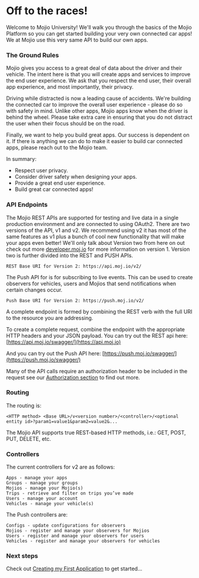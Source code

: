 # Off to the races! #

Welcome to Mojio University! We'll walk you through the basics of the Mojio Platform so you can get started building your very own connected car apps! We at Mojio use this very same API to build our own apps.

### The Ground Rules ###

Mojio gives you access to a great deal of data about the driver and their vehicle. The intent here is that you will create apps and services to improve the end user experience. We ask that you respect the end user, their overall app experience, and most importantly, their privacy.

Driving while distracted is now a leading cause of accidents. We're building the connected car to improve the overall user experience - please do so with safety in mind. Unlike other apps, Mojio apps know when the driver is behind the wheel. Please take extra care in ensuring that you do not distract the user when their focus should be on the road.

Finally, we want to help you build great apps. Our success is dependent on it. If there is anything we can do to make it easier to build car connected apps, please reach out to the Mojio team. 

In summary:

* Respect user privacy.
* Consider driver safety when designing your apps.
* Provide a great end user experience.
* Build great car connected apps!

### API Endpoints ###

The Mojio REST APIs are supported for testing and live data in a single production environment and are connected to using OAuth2. There are two versions of the API, v1 and v2. We recommend using v2 it has most of the same features as v1 plus a bunch of cool new functionality that will make your apps even better! We'll only talk about Version two from here on out check out more [developer.moj.io](https://developer.moj.io) for more information on version 1. Version two is further divided into the REST and PUSH APIs. 

	REST Base URI for Version 2: https://api.moj.io/v2/

 The Push API for is for subscribing to live events. This can be used  to create observers for vehicles, users and Mojios that send notifications when certain changes occur.

    Push Base URI for Version 2: https://push.moj.io/v2/

A complete endpoint is formed by combining the REST verb with the full URI to the resource you are addressing.

To create a complete request, combine the endpoint with the appropriate HTTP headers and your JSON payload. You can try out the REST api here: 
[https://api.moj.io/swagger/](https://api.moj.io)

And you can try out the Push API here: 
[https://push.moj.io/swagger/](https://push.moj.io/swagger/)

Many of the API calls require an authorization header to be included in the request see our [Authorization section](/Authorization/template.md) to find out more.



### Routing ###

The routing is:

	<HTTP method> <Base URL>/v<version number>/<controller>/<optional entity id>?param1=value1&param2=value2&...

The Mojio API supports true REST-based HTTP methods, i.e.: GET, POST, PUT, DELETE, etc.

### Controllers ###

The current controllers for v2 are as follows:

    Apps - manage your apps
    Groups - manage your groups
    Mojios - manage your Mojio(s)
    Trips - retrieve and filter on trips you’ve made
    Users - manage your account
    Vehicles - manage your vehicle(s)

The Push controllers are:

    Configs - update configurations for observers
    Mojios - register and manage your observers for Mojios
    Users - register and manage your observers for users
    Vehicles - register and manage your observers for vehicles

### Next steps ###

Check out [Creating my First Application](Creating_an_Application/template.md) to get started...
